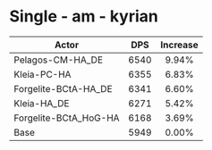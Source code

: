# Single - am - kyrian
| Actor | DPS | Increase |
|---|:---:|:---:|
|Pelagos-CM-HA_DE|6540|9.94%|
|Kleia-PC-HA|6355|6.83%|
|Forgelite-BCtA-HA_DE|6341|6.60%|
|Kleia-HA_DE|6271|5.42%|
|Forgelite-BCtA_HoG-HA|6168|3.69%|
|Base|5949|0.00%|
